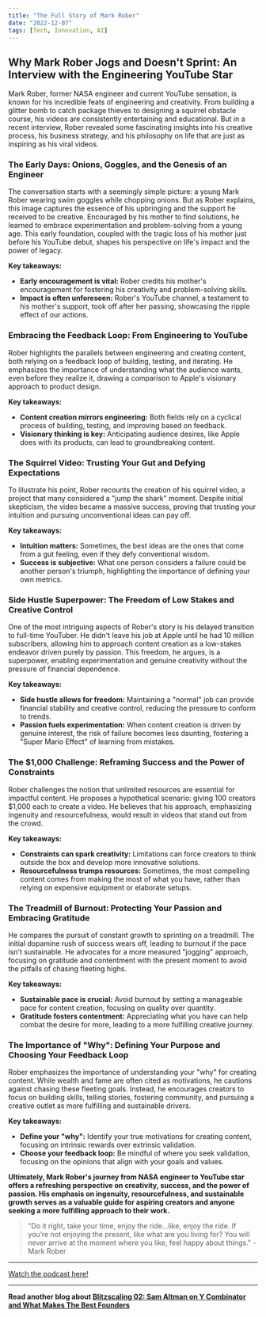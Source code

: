 ```yaml
---
title: "The Full Story of Mark Rober"
date: "2022-12-07"
tags: [Tech, Innovation, AI]
---
```


## Why Mark Rober Jogs and Doesn't Sprint: An Interview with the Engineering YouTube Star

Mark Rober, former NASA engineer and current YouTube sensation, is known for his incredible feats of engineering and creativity. From building a glitter bomb to catch package thieves to designing a squirrel obstacle course, his videos are consistently entertaining and educational. But in a recent interview, Rober revealed some fascinating insights into his creative process, his business strategy, and his philosophy on life that are just as inspiring as his viral videos.

### The Early Days: Onions, Goggles, and the Genesis of an Engineer

The conversation starts with a seemingly simple picture: a young Mark Rober wearing swim goggles while chopping onions. But as Rober explains, this image captures the essence of his upbringing and the support he received to be creative. Encouraged by his mother to find solutions, he learned to embrace experimentation and problem-solving from a young age. This early foundation, coupled with the tragic loss of his mother just before his YouTube debut, shapes his perspective on life's impact and the power of legacy.

**Key takeaways:**

- **Early encouragement is vital:** Rober credits his mother's encouragement for fostering his creativity and problem-solving skills.
- **Impact is often unforeseen:** Rober's YouTube channel, a testament to his mother's support, took off after her passing, showcasing the ripple effect of our actions.

### Embracing the Feedback Loop: From Engineering to YouTube

Rober highlights the parallels between engineering and creating content, both relying on a feedback loop of building, testing, and iterating. He emphasizes the importance of understanding what the audience wants, even before they realize it, drawing a comparison to Apple's visionary approach to product design.

**Key takeaways:**

- **Content creation mirrors engineering:** Both fields rely on a cyclical process of building, testing, and improving based on feedback.
- **Visionary thinking is key:** Anticipating audience desires, like Apple does with its products, can lead to groundbreaking content.

### The Squirrel Video: Trusting Your Gut and Defying Expectations

To illustrate his point, Rober recounts the creation of his squirrel video, a project that many considered a "jump the shark" moment. Despite initial skepticism, the video became a massive success, proving that trusting your intuition and pursuing unconventional ideas can pay off.

**Key takeaways:**

- **Intuition matters:** Sometimes, the best ideas are the ones that come from a gut feeling, even if they defy conventional wisdom.
- **Success is subjective:** What one person considers a failure could be another person's triumph, highlighting the importance of defining your own metrics.

### Side Hustle Superpower: The Freedom of Low Stakes and Creative Control

One of the most intriguing aspects of Rober's story is his delayed transition to full-time YouTuber. He didn't leave his job at Apple until he had 10 million subscribers, allowing him to approach content creation as a low-stakes endeavor driven purely by passion. This freedom, he argues, is a superpower, enabling experimentation and genuine creativity without the pressure of financial dependence.

**Key takeaways:**

- **Side hustle allows for freedom:** Maintaining a "normal" job can provide financial stability and creative control, reducing the pressure to conform to trends.
- **Passion fuels experimentation:** When content creation is driven by genuine interest, the risk of failure becomes less daunting, fostering a "Super Mario Effect" of learning from mistakes.

### The $1,000 Challenge: Reframing Success and the Power of Constraints

Rober challenges the notion that unlimited resources are essential for impactful content. He proposes a hypothetical scenario: giving 100 creators $1,000 each to create a video. He believes that his approach, emphasizing ingenuity and resourcefulness, would result in videos that stand out from the crowd.

**Key takeaways:**

- **Constraints can spark creativity:** Limitations can force creators to think outside the box and develop more innovative solutions.
- **Resourcefulness trumps resources:** Sometimes, the most compelling content comes from making the most of what you have, rather than relying on expensive equipment or elaborate setups.

### The Treadmill of Burnout: Protecting Your Passion and Embracing Gratitude

He compares the pursuit of constant growth to sprinting on a treadmill. The initial dopamine rush of success wears off, leading to burnout if the pace isn't sustainable. He advocates for a more measured "jogging" approach, focusing on gratitude and contentment with the present moment to avoid the pitfalls of chasing fleeting highs.

**Key takeaways:**

- **Sustainable pace is crucial:** Avoid burnout by setting a manageable pace for content creation, focusing on quality over quantity.
- **Gratitude fosters contentment:** Appreciating what you have can help combat the desire for more, leading to a more fulfilling creative journey.

### The Importance of "Why": Defining Your Purpose and Choosing Your Feedback Loop

Rober emphasizes the importance of understanding your "why" for creating content. While wealth and fame are often cited as motivations, he cautions against chasing these fleeting goals. Instead, he encourages creators to focus on building skills, telling stories, fostering community, and pursuing a creative outlet as more fulfilling and sustainable drivers.

**Key takeaways:**

- **Define your "why":** Identify your true motivations for creating content, focusing on intrinsic rewards over extrinsic validation.
- **Choose your feedback loop:** Be mindful of where you seek validation, focusing on the opinions that align with your goals and values.

**Ultimately, Mark Rober's journey from NASA engineer to YouTube star offers a refreshing perspective on creativity, success, and the power of passion. His emphasis on ingenuity, resourcefulness, and sustainable growth serves as a valuable guide for aspiring creators and anyone seeking a more fulfilling approach to their work.**

> "Do it right, take your time, enjoy the ride…like, enjoy the ride. If you’re not enjoying the present, like what are you living for? You will never arrive at the moment where you like, feel happy about things." - Mark Rober

---

<a href="https://youtube.com/watch?v=1t5oYKEn-1E" target="_blank">Watch the podcast here!</a>

---

**Read another blog about [Blitzscaling 02: Sam Altman on Y Combinator and What Makes The Best Founders](./20150930-samaltman-greylock)**
